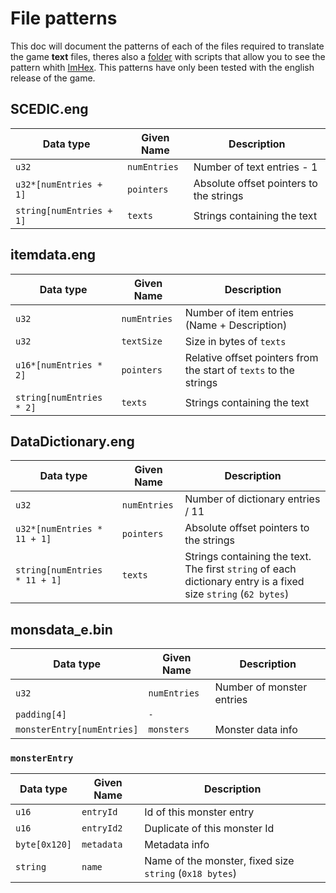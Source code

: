 # File patterns
This doc will document the patterns of each of the files required to translate the game **text** files, theres also a [folder](https://github.com/Darkc0m/Heracles/tree/Docs/Docs/ImHex%20Scripts) with scripts that allow you to see the pattern whith [ImHex](https://github.com/WerWolv/ImHex). This patterns have only been tested with the english release of the game.

## SCEDIC.eng
| Data type| Given Name | Description |
|----------|----------|----------|
| `u32`   | `numEntries`    | Number of text entries - 1    |
| `u32*[numEntries + 1]`    | `pointers`    | Absolute offset pointers to the strings    |
| `string[numEntries + 1]`    | `texts`    | Strings containing the text    |

## itemdata.eng
| Data type| Given Name | Description |
|----------|----------|----------|
|`u32`|`numEntries`|Number of item entries (Name + Description)|
|`u32`|`textSize`|Size in bytes of `texts`|
|`u16*[numEntries * 2]`|`pointers`|Relative offset pointers from the start of `texts` to the strings|
| `string[numEntries * 2]`|`texts`|Strings containing the text|

## DataDictionary.eng
| Data type| Given Name | Description |
|----------|----------|----------|
|`u32`|`numEntries`|Number of dictionary entries / 11 |
|`u32*[numEntries * 11 + 1]`|`pointers`|Absolute offset pointers to the strings|
| `string[numEntries * 11 + 1]`|`texts`|Strings containing the text. The first `string` of each dictionary entry is a fixed size `string` (`62 bytes`)|

## monsdata_e.bin
| Data type| Given Name | Description |
|----------|----------|----------|
|`u32`|`numEntries`|Number of monster entries |
|`padding[4]`|`-`||
|`monsterEntry[numEntries]`|`monsters`| Monster data info|
### `monsterEntry`
| Data type| Given Name | Description |
|----------|----------|----------|
|`u16`|`entryId`| Id of this monster entry |
|`u16`|`entryId2`| Duplicate of this monster Id |
|`byte[0x120]`|`metadata`| Metadata info |
|`string`|`name`| Name of the monster, fixed size `string` (`0x18 bytes`)|
